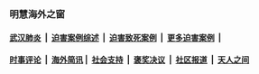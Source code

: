 
### 明慧海外之窗

####  [武汉肺炎](indexes/365.md?t=02210600) &nbsp;|&nbsp;  [迫害案例综述](indexes/328.md?t=02210600) &nbsp;|&nbsp; [迫害致死案例](indexes/277.md?t=02210600)  &nbsp;|&nbsp; [更多迫害案例](indexes/81.md?t=02210600)  &nbsp;|&nbsp; 
####  [时事评论](indexes/19.md?t=02210600) &nbsp;|&nbsp; [海外简讯](indexes/245.md?t=02210600)&nbsp;|&nbsp;  [社会支持](indexes/140.md?t=02210600) &nbsp;|&nbsp; [褒奖决议](indexes/282.md?t=02210600) &nbsp;|&nbsp; [社区报道](indexes/91.md?t=02210600)  &nbsp;|&nbsp; [天人之间](indexes/78.md?t=02210600) 

